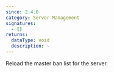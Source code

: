 ```yaml
---
since: 2.4.0
category: Server Management
signatures:
  - []
returns:
  dataType: void
  description: ~
---
```


Reload the master ban list for the server.
